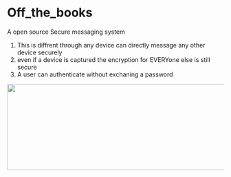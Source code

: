 # Off_the_books
A open source Secure messaging system
1. This is diffrent through any device can directly message any other device securely
2. even if a device is captured the encryption for EVERYone else is still secure
3. A user can authenticate without exchaning a password

<img src="https://github.com/ThBean/TheLibrarian/blob/master/LibrerainTRF.png](https://github.com/ThBean/Off_the_books/blob/master/WinterStreet.gif)https://github.com/ThBean/Off_the_books/blob/master/WinterStreet.gif" width="600" height="200" />
